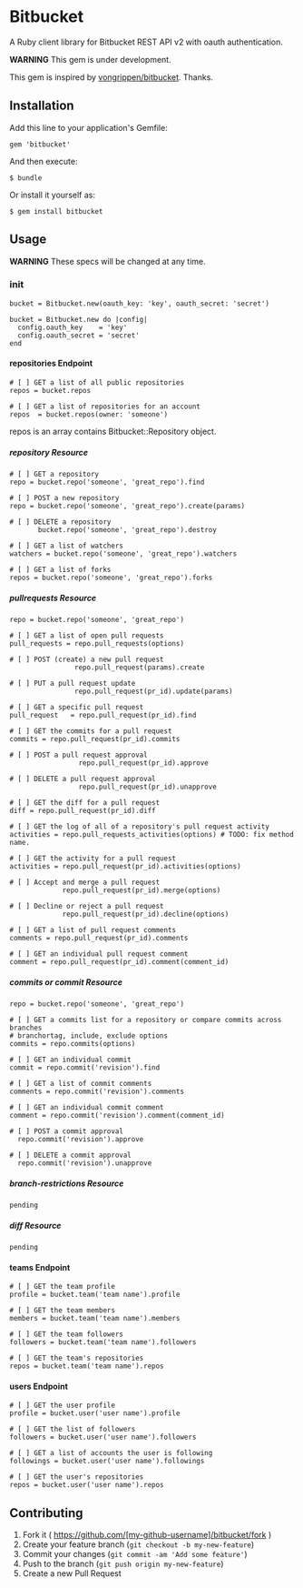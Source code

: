# Bitbucket

A Ruby client library for Bitbucket REST API v2 with oauth authentication.

**WARNING** This gem is under development.

This gem is inspired by [vongrippen/bitbucket](https://github.com/vongrippen/bitbucket). Thanks.

## Installation

Add this line to your application's Gemfile:

    gem 'bitbucket'

And then execute:

    $ bundle

Or install it yourself as:

    $ gem install bitbucket

## Usage

**WARNING** These specs will be changed at any time.

### init

```
bucket = Bitbucket.new(oauth_key: 'key', oauth_secret: 'secret')
```

```
bucket = Bitbucket.new do |config|
  config.oauth_key    = 'key'
  config.oauth_secret = 'secret'
end
```

#### repositories Endpoint

```
# [ ] GET a list of all public repositories
repos = bucket.repos

# [ ] GET a list of repositories for an account
repos  = bucket.repos(owner: 'someone')
```

repos is an array contains Bitbucket::Repository object.

##### repository Resource

```
# [ ] GET a repository
repo = bucket.repo('someone', 'great_repo').find

# [ ] POST a new repository
repo = bucket.repo('someone', 'great_repo').create(params)

# [ ] DELETE a repository
       bucket.repo('someone', 'great_repo').destroy

# [ ] GET a list of watchers
watchers = bucket.repo('someone', 'great_repo').watchers

# [ ] GET a list of forks
repos = bucket.repo('someone', 'great_repo').forks
```

##### pullrequests Resource

```
repo = bucket.repo('someone', 'great_repo')

# [ ] GET a list of open pull requests
pull_requests = repo.pull_requests(options)

# [ ] POST (create) a new pull request
                repo.pull_request(params).create

# [ ] PUT a pull request update
                repo.pull_request(pr_id).update(params)

# [ ] GET a specific pull request
pull_request   = repo.pull_request(pr_id).find

# [ ] GET the commits for a pull request
commits = repo.pull_request(pr_id).commits

# [ ] POST a pull request approval
                 repo.pull_request(pr_id).approve

# [ ] DELETE a pull request approval
                 repo.pull_request(pr_id).unapprove

# [ ] GET the diff for a pull request
diff = repo.pull_request(pr_id).diff

# [ ] GET the log of all of a repository's pull request activity
activities = repo.pull_requests_activities(options) # TODO: fix method name.

# [ ] GET the activity for a pull request
activities = repo.pull_request(pr_id).activities(options)

# [ ] Accept and merge a pull request
             repo.pull_request(pr_id).merge(options)

# [ ] Decline or reject a pull request
             repo.pull_request(pr_id).decline(options)

# [ ] GET a list of pull request comments
comments = repo.pull_request(pr_id).comments

# [ ] GET an individual pull request comment
comment = repo.pull_request(pr_id).comment(comment_id)
```

##### commits or commit Resource

```
repo = bucket.repo('someone', 'great_repo')

# [ ] GET a commits list for a repository or compare commits across branches
# branchortag, include, exclude options
commits = repo.commits(options)

# [ ] GET an individual commit
commit = repo.commit('revision').find

# [ ] GET a list of commit comments
comments = repo.commit('revision').comments

# [ ] GET an individual commit comment
comment = repo.commit('revision').comment(comment_id)

# [ ] POST a commit approval
  repo.commit('revision').approve

# [ ] DELETE a commit approval
  repo.commit('revision').unapprove
```

##### branch-restrictions Resource

```
pending
```

##### diff Resource

```
pending
```

#### teams Endpoint

```
# [ ] GET the team profile
profile = bucket.team('team name').profile

# [ ] GET the team members
members = bucket.team('team name').members

# [ ] GET the team followers
followers = bucket.team('team name').followers

# [ ] GET the team's repositories
repos = bucket.team('team name').repos
```

#### users Endpoint

```
# [ ] GET the user profile
profile = bucket.user('user name').profile

# [ ] GET the list of followers
followers = bucket.user('user name').followers

# [ ] GET a list of accounts the user is following
followings = bucket.user('user name').followings

# [ ] GET the user's repositories
repos = bucket.user('user name').repos
```

## Contributing

1. Fork it ( https://github.com/[my-github-username]/bitbucket/fork )
2. Create your feature branch (`git checkout -b my-new-feature`)
3. Commit your changes (`git commit -am 'Add some feature'`)
4. Push to the branch (`git push origin my-new-feature`)
5. Create a new Pull Request
